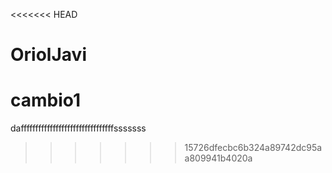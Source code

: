 <<<<<<< HEAD
# OriolJavi
cambio1
=======
 
daffffffffffffffffffffffffffffffffsssssss
>>>>>>> 15726dfecbc6b324a89742dc95aa809941b4020a
